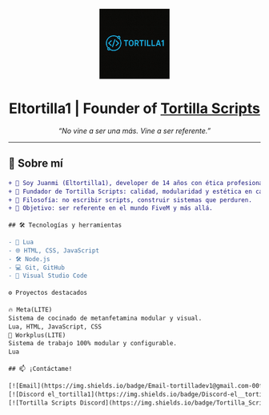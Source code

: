 <p align="center">
  <img src="assets/Logodev.png" alt="Logo Tortilla Scripts" width="140" />
</p>


<h1 align="center">
  Eltortilla1 | Founder of <a href="https://discord.gg/5AbDDkduTr">Tortilla Scripts</a>
</h1>

<p align="center"><i>“No vine a ser una más. Vine a ser referente.”</i></p>

---

## 🧬 Sobre mí

```diff
+ 👋 Soy Juanmi (Eltortilla1), developer de 14 años con ética profesional y ambición de grandeza.
+ 🚀 Fundador de Tortilla Scripts: calidad, modularidad y estética en cada línea de código.
+ 🧠 Filosofía: no escribir scripts, construir sistemas que perduren.
+ 🎯 Objetivo: ser referente en el mundo FiveM y más allá.

## 🛠️ Tecnologías y herramientas

- 🧪 Lua
- 🌐 HTML, CSS, JavaScript
- 🛠️ Node.js
- 💻 Git, GitHub
- 🧠 Visual Studio Code

⚙️ Proyectos destacados

🔥 Meta(LITE)
Sistema de cocinado de metanfetamina modular y visual.
Lua, HTML, JavaScript, CSS
🚀 Workplus(LITE)
Sistema de trabajo 100% modular y configurable.
Lua

## 📫 ¡Contáctame!

[![Email](https://img.shields.io/badge/Email-tortilladev1@gmail.com-00ff9f?style=for-the-badge&logo=gmail&logoColor=white&labelColor=1c1c1c)](mailto:tortilladev1@gmail.com)
[![Discord el_tortilla1](https://img.shields.io/badge/Discord-el__tortilla1-00ff9f?style=for-the-badge&logo=discord&logoColor=white&labelColor=1c1c1c)](https://discord.com/users/1184951565480624212)
[![Tortilla Scripts Discord](https://img.shields.io/badge/Tortilla_Scripts-Servidor-00ff9f?style=for-the-badge&logo=discord&logoColor=white&labelColor=1c1c1c)](https://discord.gg/BVyafZaNdw)


